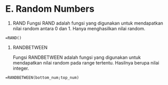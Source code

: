 # E. Random Numbers

1. RAND Fungsi RAND adalah fungsi yang digunakan untuk mendapatkan nilai random antara 0 dan 1. Hanya menghasilkan nilai random.

```text
=RAND()
```

1. RANDBETWEEN  

     Fungsi RANDBETWEEN adalah fungsi yang digunakan untuk mendapatkan nilai random pada range tertentu. Hasilnya berupa nilai integer.

```text
=RANDBETWEEN(bottom_num;top_num)
```

